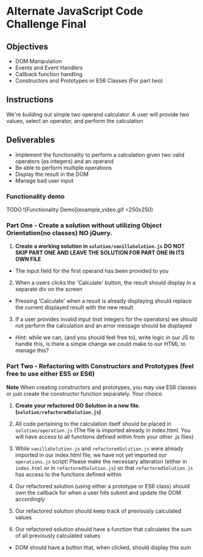 # Alternate JavaScript Code Challenge Final

## Objectives

- DOM Manipulation
- Events and Event Handlers
- Callback function handling
- Constructors and Prototypes or ES6 Classes (For part two)

## Instructions

We're building out simple two operand calculator. A user will provide two values, select an operator, and perform the calculation

## Deliverables

- Implement the functionality to perform a calculation given two valid operators (as integers) and an operand
- Be able to perform multiple operations
- Display the result in the DOM
- Manage bad user input

### Functionality demo

TODO
![Functionality Demo](example_video.gif =250x250)

### Part One - Create a solution without utilizing Object Orientation(no classes) ****NO jQuery****.

1. **Create a working solution in `solution/vanillaSolution.js`**
  **DO NOT SKIP PART ONE AND LEAVE THE SOLUTION FOR PART ONE IN ITS OWN FILE**
  - The input field for the first operand has been provided to you

2. When a users clicks the 'Calculate' button, the result should display in a separate div on the screen
  - Pressing 'Calculate' when a result is already displaying should replace the current displayed result with the new result

3. If a user provides invalid input (not integers for the operators) we should not perform the calculation and an error message should be displayed
  - Hint: while we can, (and you should feel free to), write logic in our JS to handle this, is there a simple change we could make to our HTML to manage this?

### Part Two - Refactoring with Constructors and Prototypes (feel free to use either ES5 or ES6)

**Note** When creating constructors and prototypes, you may use ES6 classes or just create the constructor function separately. Your choice.

1. **Create your refactored OO Solution in a new file.(`solution/refactoredSolution.js`)**

2. All code pertaining to the calculation itself should be placed in `solution/operation.js` (The file is imported already in index.html. You will have access to all functions defined within from your other .js files)

3. While `vanillaSolution.js` and `refactoredSolution.js` were already imported in our index.html file, we have not yet imported our `operations.js` script! Please make the necessary alteration (either in `index.html` or in `refactoredSolution.js`) so that `refactoredSolution.js` has access to the functions defined within

4. Our refactored solution (using either a prototype or ES6 class) should own the callback for when a user hits submit and update the DOM accordingly

5. Our refactored solution should keep track of previously calculated values

6. Our refactored solution should have a function that calculates the sum of all previously calculated values
  - DOM should have a button that, when clicked, should display this sum
